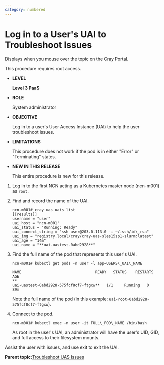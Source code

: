 ```yaml
---
category: numbered
---
```


# Log in to a User's UAI to Troubleshoot Issues

Displays when you mouse over the topic on the Cray Portal.

This procedure requires root access.

-   **LEVEL**

    **Level 3 PaaS**

-   **ROLE**

    System administrator

-   **OBJECTIVE**

    Log in to a user's User Access Instance \(UAI\) to help the user troubleshoot issues.

-   **LIMITATIONS**

    This procedure does not work if the pod is in either "Error" or "Terminating" states.

-   **NEW IN THIS RELEASE**

    This entire procedure is new for this release.


1.  Log in to the first NCN acting as a Kubernetes master node \(ncn-m001\) as `root`.

2.  Find and record the name of the UAI.

    ```screen
    ncn-m001# cray uas uais list
    [[results]]
    username = "user"
    uai_host = "ncn-m001'
    uai_status = "Running: Ready"
    uai_connect_string = "ssh user@203.0.113.0 -i ~/.ssh/id\_rsa"
    uai_img = "registry.local/cray/cray-uas-sles15sp1-slurm:latest"
    uai_age = "14m"
    uai_name = "**uai-uastest-0abd2928**"
    ```

3.  Find the full name of the pod that represents this user's UAI.

    ```screen
    ncn-m001# kubectl get pods -n user -l app=USERS\_UAI\_NAME
    
    NAME                                 READY   STATUS    RESTARTS   AGE
    **
    uai-uastest-0abd2928-575fcf8cf7-ftgxw**   1/1     Running   0          89m
    ```

    Note the full name of the pod \(in this example: `uai-root-0abd2928-575fcf8cf7-ftgxw`\).

4.  Connect to the pod.

    ```screen
    ncn-m001# kubectl exec -n user -it FULL\_POD\_NAME /bin/bash
    ```

    As root in the user's UAI, an administrator will have the user's UID, GID, and full access to their filesystem mounts.


Assist the user with issues, and use exit to exit the UAI.

**Parent topic:**[Troubleshoot UAS Issues](Troubleshoot_UAS_Issues.md)

